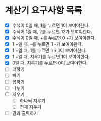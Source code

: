 # 계산기 요구사항 목록


- [X] 수식이 0일 때, 1을 누르면 1이 보여야한다.
- [X] 수식이 1일 때, 2를 누르면 12가 보여야한다.
- [X] 수식이 0일 때, +를 누르면 0 +가 보여야한다.
- [X] 1 +일 때, -를 누르면 1 -가 보여야한다.
- [X] 1 +일 때, 1를 누르면 1 + 1이 보여야한다.
- [X] 1 +일 때, 지우기를 누르면 1이 보여야한다.
- [X] 0일 때, 지우기를 누르면 0이 보여야한다.
- [ ] 더하기
- [ ] 빼기
- [ ] 곱하기
- [ ] 나누기
- [ ] 지우기
  - [ ] 하나씩 지우기
  - [ ] 전체 지우기
- [ ] 결과 출력하기 